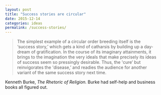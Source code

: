 ```yaml
---
layout: post
title: "Success stories are circular"
date: 2015-12-14
categories: ideas
permalink: /success-stories/
---
```


> The simplest example of a circular order breeding itself is the ‘success story,’ which gets a kind of catharsis by building up a day-dream of gratification. In the course of its imaginary attainments, it brings to the imagination the very ideals that make precisely its ideas of success seem so pressingly desirable. Thus, the 'cure’ but reinvigorates the 'disease,’ and readies the audience for another variant of the same success story next time.

Kenneth Burke, *The Rhetoric of Religion.* Burke had self-help and business books all figured out.